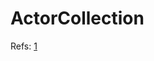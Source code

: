 # ActorCollection

Refs: [1](https://examples.vtk.org/site/Cxx/Visualization/TransformActorCollection/)
